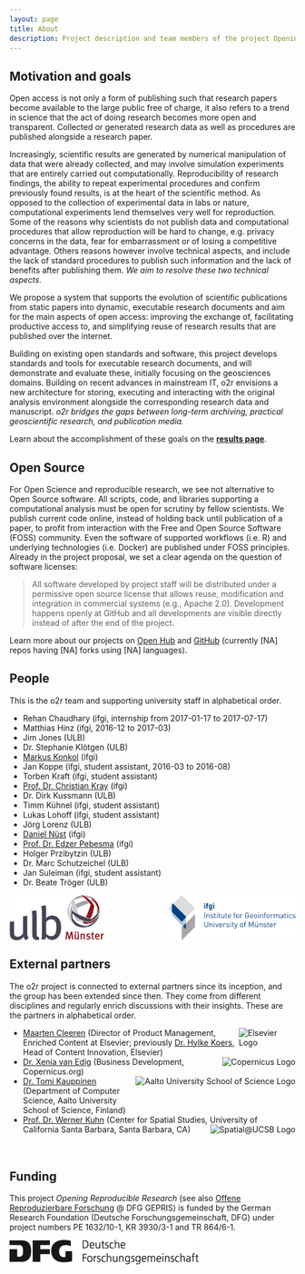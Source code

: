 ```yaml
---
layout: page
title: About
description: Project description and team members of the project Opening Reproducible Research
---
```


## Motivation and goals

Open access is not only a form of publishing such that research papers become available to the large public free of charge, it also refers to a trend in science that the act of doing research becomes more open and transparent.
Collected or generated research data as well as procedures are published alongside a research paper.

Increasingly, scientific results are generated by numerical manipulation of data that were already collected, and may involve simulation experiments that are entirely carried out computationally.
Reproducibility of research findings, the ability to repeat experimental procedures and confirm previously found results, is at the heart of the scientific method.
As opposed to the collection of experimental data in labs or nature, computational experiments lend themselves very well for reproduction. 
Some of the reasons why scientists do not publish data and computational procedures that allow reproduction will be hard to change, e.g. privacy concerns in the data, fear for embarrassment or of losing a competitive advantage.
Others reasons however involve technical aspects, and include the lack of standard procedures to publish such information and the lack of benefits after publishing them. *We aim to resolve these two technical aspects.*

We propose a system that supports the evolution of scientific publications from static papers into dynamic, executable research documents and aim for the main aspects of open access: improving the exchange of, facilitating productive access to, and simplifying reuse of research results that are published over the internet.

Building on existing open standards and software, this project develops standards and tools for executable research documents, and will demonstrate and evaluate these, initially focusing on the geosciences domains.
Building on recent advances in mainstream IT, o2r envisions a new architecture for storing, executing and interacting with the original analysis environment alongside the corresponding research data and manuscript.
_o2r bridges the gaps between long-term archiving, practical geoscientific research, and publication media._

Learn about the accomplishment of these goals on the **[results page](/results)**.

## Open Source

For Open Science and reproducible research, we see not alternative to Open Source software.
All scripts, code, and libraries supporting a computational analysis must be open for scrutiny by fellow scientists.
We publish current code online, instead of holding back until publication of a paper, to profit from interaction with the Free and Open Source Software (FOSS) community.
Even the software of supported workflows (i.e. R) and underlying technologies (i.e. Docker) are published under FOSS principles.
Already in the project proposal, we set a clear agenda on the question of software licenses:

> All software developed by project staff will be distributed under a permissive open source license that allows reuse, modification and integration in commercial systems (e.g., Apache 2.0). Development happens openly at GitHub and all developments are visible directly instead of after the end of the project.

<script type="text/javascript" src="//cdnjs.cloudflare.com/ajax/libs/jquery/3.1.0/jquery.js"></script>
<script type="text/javascript">
$(document).ready(function(){
    // get repo count
    $.ajax({
        type: "get",
        url: "https://api.github.com/orgs/o2r-project",
        success: function(data) {
            var repo_count = data.public_repos;
            $("#gh-stats-repo-count").html(repo_count);
        },
        error: function(err, status) {
            console.log("Error getting repo count from GitHub API: " + err);
        }
    });

    // get languages and forks
    $.ajax({
        type: "get",
        url: "https://api.github.com/users/o2r-project/repos?sort=pushed&per_page=100",
        success: function(data) {
            let languages = new Set();
            let forks = 0;
            data.forEach(function(item) {
                languages.add(item.language);
                forks += item.forks_count;
            });
            $("#gh-stats-languages-count").html(languages.size);
            $("#gh-stats-forks-count").html(forks);
        },
        error: function(err, status) {
            console.log("Error getting repo details from GitHub API: " + err);
        }
    });
});
</script>

Learn more about our projects on [Open Hub](https://www.openhub.net/orgs/o2r) and [GitHub](https://github.com/o2r-project) (currently <span id="gh-stats-repo-count">[NA]</span> repos having <span id="gh-stats-forks-count">[NA]</span> forks using <span id="gh-stats-languages-count">[NA]</span> languages).

<script type="text/javascript" src="https://www.openhub.net/orgs/o2r/widgets/portfolio_projects_activity?format=js"></script>

## People

This is the o2r team and supporting university staff in alphabetical order.

- Rehan Chaudhary (ifgi, internship from 2017-01-17 to 2017-07-17)
- Matthias Hinz (ifgi, 2016-12 to 2017-03)
- Jim Jones (ULB)
- Dr. Stephanie Klötgen (ULB)
- [Markus Konkol](http://www.uni-muenster.de/Geoinformatics/en/institute/staff/index.php/125/Markus_Konkol) (ifgi)
- Jan Koppe (ifgi, student assistant, 2016-03 to 2016-08)
- Torben Kraft (ifgi, student assistant)
- [Prof. Dr. Christian Kray](http://www.uni-muenster.de/Geoinformatics/institute/staff/index.php/118/Christian_Kray) (ifgi)
- Dr. Dirk Kussmann (ULB)
- Timm Kühnel (ifgi, student assistant)
- Lukas Lohoff (ifgi, student assistant)
- Jörg Lorenz (ULB)
- [Daniel Nüst](http://www.uni-muenster.de/Geoinformatics/en/institute/staff/index.php/35/Daniel_N%C3%BCst) (ifgi)
- [Prof. Dr. Edzer Pebesma](http://www.uni-muenster.de/Geoinformatics/institute/staff/index.php/119/Edzer_Pebesma) (ifgi)
- Holger Przibytzin (ULB)
- Dr. Marc Schutzeichel (ULB)
- Jan Suleiman (ifgi, student assistant)
- Dr. Beate Tröger (ULB)


[<img src="/public/images/ulblogo.svg" height="80" style="float: left" alt="ULB Logo" />](https://www.ulb.uni-muenster.de/)

[<img src="/public/images/ifgilogo.svg" height="80" style="float: right" alt="ifgi Logo" />](https://www.uni-muenster.de/Geoinformatics/)

<div style="clear: both;"></div>

## External partners

The o2r project is connected to external partners since its inception, and the group has been extended since then. They come from different disciplines and regularly enrich discussions with their insights. These are the partners in alphabetical order.

- [<img src="https://www.elsevier.de/wp-content/uploads/2016/09/Elsevier_Logo.png" style="float:right;" width="100" alt="Elsevier Logo" />](http://elsevier.com/)[Maarten Cleeren](https://www.linkedin.com/in/maarten-cleeren-3bb39032/) (Director of Product Management, Enriched Content at Elsevier; previously [Dr. Hylke Koers](https://www.linkedin.com/in/hylke-koers-b826141), Head of Content Innovation, Elsevier)
- [<img src="https://www.copernicus.org/logo_copernicus_publications_rgb.png" style="float:right;" height="30" alt="Copernicus Logo" />](https://www.copernicus.org/)[Dr. Xenia van Edig](http://www.copernicus.org/contact_us.html) (Business Development, Copernicus.org)
- [<img src="https://upload.wikimedia.org/wikipedia/en/thumb/2/2f/Aalto_University_School_of_Science.svg/137px-Aalto_University_School_of_Science.svg.png" style="float:right;" height="50" alt="Aalto University School of Science Logo" />](http://sci.aalto.fi/en/)[Dr. Tomi Kauppinen](http://www.kauppinen.net/tomi/) (Department of Computer Science, Aalto University School of Science, Finland)
- [Prof. Dr. Werner Kuhn](http://geog.ucsb.edu/~kuhn/) (Center for Spatial Studies, University of California Santa Barbara, Santa Barbara, CA)[<img src="http://spatial.ucsb.edu/wp-content/uploads/spatial-logo.jpg" style="float:right;" height="50" alt="Spatial@UCSB Logo" />](http://spatial.ucsb.edu/)

<div style="clear: both;"></div>

## Funding

This project _Opening Reproducible Research_ (see also [Offene Reproduzierbare Forschung](http://gepris.dfg.de/gepris/projekt/274927273) @ DFG GEPRIS) is funded by the German Research Foundation (Deutsche Forschungsgemeinschaft, DFG) under project numbers PE 1632/10-1, KR 3930/3-1 and TR 864/6-1.

[<img src="/public/images/dfg_logo_schriftzug_schwarz.png" alt="DFG Logo" />](http://www.dfg.de)
